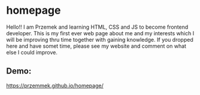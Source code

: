 # homepage
Hello!! I am Przemek and learning HTML, CSS and JS to become frontend developer.
This is my first ever web page about me and my interests which I will be improving thru time together with gaining knowledge.
If you dropped here and have somet time, please see my website and comment on what else I could improve.

## Demo:
https://przemmek.github.io/homepage/
